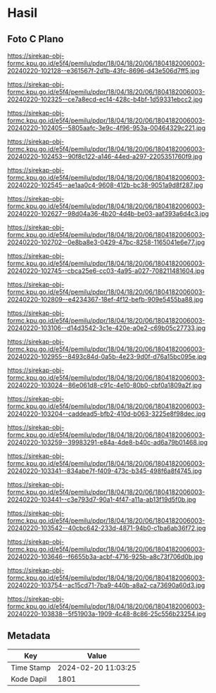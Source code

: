 # Hasil

## Foto C Plano

https://sirekap-obj-formc.kpu.go.id/e5f4/pemilu/pdpr/18/04/18/20/06/1804182006003-20240220-102128--e361567f-2d1b-43fc-8696-d43e506d7ff5.jpg

https://sirekap-obj-formc.kpu.go.id/e5f4/pemilu/pdpr/18/04/18/20/06/1804182006003-20240220-102325--ce7a8ecd-ec14-428c-b4bf-1d59331ebcc2.jpg

https://sirekap-obj-formc.kpu.go.id/e5f4/pemilu/pdpr/18/04/18/20/06/1804182006003-20240220-102405--5805aafc-3e9c-4f96-953a-00464329c221.jpg

https://sirekap-obj-formc.kpu.go.id/e5f4/pemilu/pdpr/18/04/18/20/06/1804182006003-20240220-102453--90f8c122-a146-44ed-a297-2205351760f9.jpg

https://sirekap-obj-formc.kpu.go.id/e5f4/pemilu/pdpr/18/04/18/20/06/1804182006003-20240220-102545--ae1aa0c4-9608-412b-bc38-9051a9d8f287.jpg

https://sirekap-obj-formc.kpu.go.id/e5f4/pemilu/pdpr/18/04/18/20/06/1804182006003-20240220-102627--98d04a36-4b20-4d4b-be03-aaf393a6d4c3.jpg

https://sirekap-obj-formc.kpu.go.id/e5f4/pemilu/pdpr/18/04/18/20/06/1804182006003-20240220-102702--0e8ba8e3-0429-47bc-8258-1165041e6e77.jpg

https://sirekap-obj-formc.kpu.go.id/e5f4/pemilu/pdpr/18/04/18/20/06/1804182006003-20240220-102745--cbca25e6-cc03-4a95-a027-708211481604.jpg

https://sirekap-obj-formc.kpu.go.id/e5f4/pemilu/pdpr/18/04/18/20/06/1804182006003-20240220-102809--e4234367-18ef-4f12-befb-909e5455ba88.jpg

https://sirekap-obj-formc.kpu.go.id/e5f4/pemilu/pdpr/18/04/18/20/06/1804182006003-20240220-103106--d14d3542-3c1e-420e-a0e2-c69b05c27733.jpg

https://sirekap-obj-formc.kpu.go.id/e5f4/pemilu/pdpr/18/04/18/20/06/1804182006003-20240220-102955--8493c84d-0a5b-4e23-9d0f-d76a15bc095e.jpg

https://sirekap-obj-formc.kpu.go.id/e5f4/pemilu/pdpr/18/04/18/20/06/1804182006003-20240220-103024--86e061d8-c91c-4e10-80b0-cbf0a1809a2f.jpg

https://sirekap-obj-formc.kpu.go.id/e5f4/pemilu/pdpr/18/04/18/20/06/1804182006003-20240220-103204--caddead5-bfb2-410d-b063-3225e8f98dec.jpg

https://sirekap-obj-formc.kpu.go.id/e5f4/pemilu/pdpr/18/04/18/20/06/1804182006003-20240220-103259--39983291-e84a-4de8-b40c-ad6a79b01468.jpg

https://sirekap-obj-formc.kpu.go.id/e5f4/pemilu/pdpr/18/04/18/20/06/1804182006003-20240220-103341--834abe7f-f409-473c-b345-498f6a8f4745.jpg

https://sirekap-obj-formc.kpu.go.id/e5f4/pemilu/pdpr/18/04/18/20/06/1804182006003-20240220-103441--c3e793d7-90a1-4f47-a11a-ab13f19d5f0b.jpg

https://sirekap-obj-formc.kpu.go.id/e5f4/pemilu/pdpr/18/04/18/20/06/1804182006003-20240220-103542--40cbc642-233d-4871-94b0-c1ba6ab36f72.jpg

https://sirekap-obj-formc.kpu.go.id/e5f4/pemilu/pdpr/18/04/18/20/06/1804182006003-20240220-103646--f6655b3a-acbf-4716-925b-a8c73f706d0b.jpg

https://sirekap-obj-formc.kpu.go.id/e5f4/pemilu/pdpr/18/04/18/20/06/1804182006003-20240220-103754--ac15cd71-7ba9-440b-a8a2-ca73690a60d3.jpg

https://sirekap-obj-formc.kpu.go.id/e5f4/pemilu/pdpr/18/04/18/20/06/1804182006003-20240220-103838--5f51903a-1909-4c48-8c86-25c556b23254.jpg


## Metadata

| Key        | Value               |
| ---------- | ------------------- |
| Time Stamp | 2024-02-20 11:03:25 |
| Kode Dapil | 1801                |



